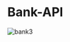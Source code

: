 # Bank-API

![bank3](https://github.com/TarcioDiniz/Bank-API/assets/106495390/920fc7a4-f17f-4183-9586-ec3e6de4c09c)
